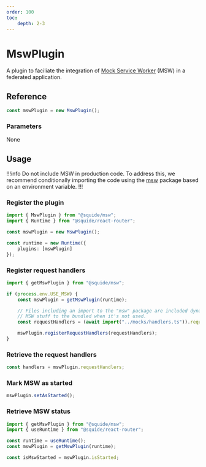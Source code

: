 ```yaml
---
order: 100
toc:
    depth: 2-3
---
```


# MswPlugin

A plugin to faciliate the integration of [Mock Service Worker](https://mswjs.io/) (MSW) in a federated application.

## Reference

```ts
const mswPlugin = new MswPlugin();
```

### Parameters

None

## Usage

!!!info
Do not include MSW in production code. To address this, we recommend conditionally importing the code using the [msw](https://www.npmjs.com/package/msw) package based on an environment variable.
!!!

### Register the plugin

```ts !#7
import { MswPlugin } from "@squide/msw";
import { Runtime } from "@squide/react-router";

const mswPlugin = new MswPlugin();

const runtime = new Runtime({
    plugins: [mswPlugin]
});
```

### Register request handlers

```ts !#10
import { getMswPlugin } from "@squide/msw";

if (process.env.USE_MSW) {
    const mswPlugin = getMswPlugin(runtime);

    // Files including an import to the "msw" package are included dynamically to prevent adding
    // MSW stuff to the bundled when it's not used.
    const requestHandlers = (await import("../mocks/handlers.ts")).requestHandlers;

    mswPlugin.registerRequestHandlers(requestHandlers);
}
```

### Retrieve the request handlers

```ts
const handlers = mswPlugin.requestHandlers;
```

### Mark MSW as started

```ts !#7
mswPlugin.setAsStarted();
```

### Retrieve MSW status

```ts !#7
import { getMswPlugin } from "@squide/msw";
import { useRuntime } from "@squide/react-router";

const runtime = useRuntime();
const mswPlugin = getMswPlugin(runtime);

const isMswStarted = mswPlugin.isStarted;
```

